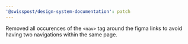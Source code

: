 ```yaml
---
'@swisspost/design-system-documentation': patch
---
```


Removed all occurences of the `<nav>` tag around the figma links to avoid having two navigations within the same page.
